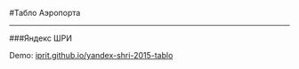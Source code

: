 #Табло Аэропорта

----------

###Яндекс ШРИ

Demo: [iprit.github.io/yandex-shri-2015-tablo](https://iprit.github.io/yandex-shri-2015-tablo/)